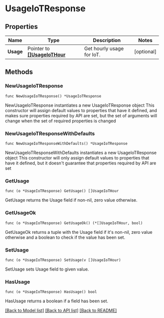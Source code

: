 # UsageIoTResponse

## Properties

Name | Type | Description | Notes
------------ | ------------- | ------------- | -------------
**Usage** | Pointer to [**[]UsageIoTHour**](UsageIoTHour.md) | Get hourly usage for IoT. | [optional] 

## Methods

### NewUsageIoTResponse

`func NewUsageIoTResponse() *UsageIoTResponse`

NewUsageIoTResponse instantiates a new UsageIoTResponse object
This constructor will assign default values to properties that have it defined,
and makes sure properties required by API are set, but the set of arguments
will change when the set of required properties is changed

### NewUsageIoTResponseWithDefaults

`func NewUsageIoTResponseWithDefaults() *UsageIoTResponse`

NewUsageIoTResponseWithDefaults instantiates a new UsageIoTResponse object
This constructor will only assign default values to properties that have it defined,
but it doesn't guarantee that properties required by API are set

### GetUsage

`func (o *UsageIoTResponse) GetUsage() []UsageIoTHour`

GetUsage returns the Usage field if non-nil, zero value otherwise.

### GetUsageOk

`func (o *UsageIoTResponse) GetUsageOk() (*[]UsageIoTHour, bool)`

GetUsageOk returns a tuple with the Usage field if it's non-nil, zero value otherwise
and a boolean to check if the value has been set.

### SetUsage

`func (o *UsageIoTResponse) SetUsage(v []UsageIoTHour)`

SetUsage sets Usage field to given value.

### HasUsage

`func (o *UsageIoTResponse) HasUsage() bool`

HasUsage returns a boolean if a field has been set.


[[Back to Model list]](../README.md#documentation-for-models) [[Back to API list]](../README.md#documentation-for-api-endpoints) [[Back to README]](../README.md)


